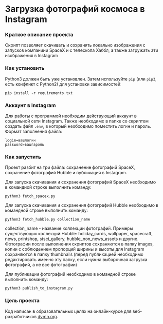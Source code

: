 # Загрузка фотографий космоса в Instagram

### Краткое описание проекта

Скрипт позволяет скачивать и сохранять локально изображения с запусков компаниии 
SpaceX и с телескопа Хаббл, а также загружать эти изображения в Instagram

### Как установить

Python3 должен быть уже установлен. 
Затем используйте `pip` (или `pip3`, есть конфликт с Python2) для установки 
зависимостей:
```
pip install -r requirements.txt
```

### Аккаунт в Instagram

Для работы с программой необходим действующий аккаунт в социальной сети 
Instagram. Также необходимо в папке со скриптом создать файл `.env`, в который
необходимо поместить логин и пароль. Формат заполнения файла:

```
login=вашлогин
password=вашпароль
```


### Как запустить

Проект разбит на три файла: сохранение фотографий SpaceX, сохранение фотографий
Hubble и публикация в Instagram.

Для запуска скачивания и сохранения фотографий SpaceX необходимо в командной 
строке выполнить команду:
```
python3 fetch_spacex.py
```
Для запуска скачивания и сохранения фотографий Hubble необходимо в командной 
строке выполнить команду:
```
python3 fetch_hubble.py collection_name
```
collection_name - название коллекции фотографий. Примеры существующих коллекций
Hubble: holiday_cards, wallpaper, spacecraft, news, printshop, stsci_gallery, 
hubble_non_news_assets и другие. 
Фотографии после выполнения скриптов сохраняются в папку images, копии с 
соблюдением пропорций ширины и высоты для Instagram сохраняются в папку 
thumbnails (перед публикацией необходимо редактировать именно эту папку, если
нужна выборочная загрузка фотографий, а не все фотографии)  

Для публикации фотографий необходимо в командной строке выполнить команду:
```
python3 publish_to_instagram.py
```


### Цель проекта

Код написан в образовательных целях на онлайн-курсе для веб-разработчиков 
[dvmn.org](https://dvmn.org/).